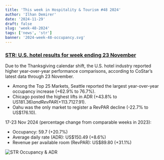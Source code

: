 ```yaml
---
title: 'This week in Hospitality & Tourism #48 2024'
author: 'Ilhan Demirer'
date: '2024-11-29'
draft: false
slug: 'week-48-2024'
tags: ['news', 'str']
banner: '2024-week-48-occupancy.svg'
---
```


### [STR: U.S. hotel results for week ending 23 November](https://str.com/press-release/us-hotel-results-week-ending-23-november)

Due to the Thanksgiving calendar shift, the U.S. hotel industry reported higher year-over-year performance comparisons, according to CoStar’s latest data through 23 November.

- Among the Top 25 Markets, Seattle reported the largest year-over-year occupancy increase (+62.9% to 76.7%).
- Chicago posted the highest lifts in ADR (+43.8% to US$181.36) and RevPAR (+113.7% to US$127.91).
- Oahu was the only market to register a RevPAR decline (-22.7% to US$176.10).

17-23 Nov 2024 (percentage change from comparable weeks in 2023):

- Occupancy: 59.7 (+20.7%)
- Average daily rate (ADR): US$150.49 (+8.6%)
- Revenue per available room (RevPAR): US$89.80 (+31.1%)

![STR Occupancy & ADR](/images/blogimages/2024-week-48-occupancy.svg)
